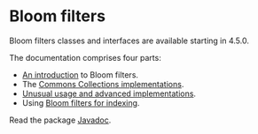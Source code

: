 <!---
 Licensed to the Apache Software Foundation (ASF) under one or more
 contributor license agreements.  See the NOTICE file distributed with
 this work for additional information regarding copyright ownership.
 The ASF licenses this file to You under the Apache License, Version 2.0
 (the "License"); you may not use this file except in compliance with
 the License.  You may obtain a copy of the License at

      https://www.apache.org/licenses/LICENSE-2.0

 Unless required by applicable law or agreed to in writing, software
 distributed under the License is distributed on an "AS IS" BASIS,
 WITHOUT WARRANTIES OR CONDITIONS OF ANY KIND, either express or implied.
 See the License for the specific language governing permissions and
 limitations under the License.
-->
 # Bloom filters

Bloom filters classes and interfaces are available starting in 4.5.0.

The documentation comprises four parts:
 * [An introduction](bloomFilters/intro.html) to Bloom filters.
 * The [Commons Collections implementations](bloomFilters/implementation.html).
 * [Unusual usage and advanced implementations](bloomFilters/advanced.html).
 * Using [Bloom filters for indexing](bloomFilters/multidimensional.html).
 
Read the package [Javadoc](apidocs/org/apache/commons/collections4/bloomfilter/package-summary.html).
